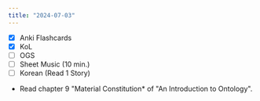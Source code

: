 ```yaml
---
title: "2024-07-03"
---
```


- [x] Anki Flashcards
- [x] KoL
- [ ] OGS
- [ ] Sheet Music (10 min.)
- [ ] Korean (Read 1 Story)

* Read chapter 9 "Material Constitution* of "An Introduction to Ontology".